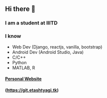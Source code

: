 ## Hi there 👋
### I am a student at IIITD
### I know 
- Web Dev (Django, reactjs, vanilla, bootstrap)
- Android Dev (Android Studio, Java)
- C/C++
- Python
- MATLAB, R

#### [Personal Website](https://etashtyagi.tk)
#### (https://git.etashtyagi.tk)
<!--
**EtashTyagi/EtashTyagi** is a ✨ _special_ ✨ repository because its `README.md` (this file) appears on your GitHub profile.

Here are some ideas to get you started:

- 🔭 I’m currently working on ...
- 🌱 I’m currently learning ...
- 👯 I’m looking to collaborate on ...
- 🤔 I’m looking for help with ...
- 💬 Ask me about ...
- 📫 How to reach me: ...
- 😄 Pronouns: ...
- ⚡ Fun fact: ...
-->
